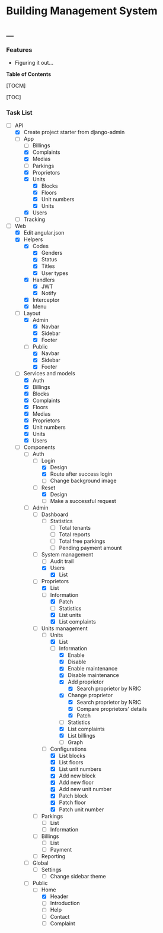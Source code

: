 # Building Management System

## __

### Features
- Figuring it out...


**Table of Contents**

[TOCM]

[TOC]


### Task List
- [ ] API
    - [x] Create project starter from django-admin
	- [ ] App
		- [ ] Billings
		- [x] Complaints
		- [x] Medias
		- [ ] Parkings
		- [x] Proprietors
		- [x] Units
			- [x] Blocks
			- [x] Floors
			- [x] Unit numbers
			- [x] Units
		- [x] Users
	- [ ] Tracking
- [ ] Web
    - [x] Edit angular.json
	- [x] Helpers
		- [x] Codes
			- [x] Genders
			- [x] Status
			- [x] Titles
			- [x] User types
		- [x] Handlers
			- [x] JWT
			- [x] Notify
		- [x] Interceptor
		- [x] Menu
	- [ ] Layout
		- [x] Admin
			- [x] Navbar
			- [x] Sidebar
			- [x] Footer
		- [ ] Public
			- [x] Navbar
			- [x] Sidebar
			- [x] Footer
	- [ ] Services and models
		- [x] Auth
		- [x] Billings
		- [x] Blocks
		- [x] Complaints
		- [x] Floors
		- [x] Medias
		- [x] Proprietors
		- [x] Unit numbers
		- [x] Units
		- [x] Users
	- [ ] Components
		- [ ] Auth
			- [ ] Login
				- [x] Design
				- [x] Route after success login
				- [ ] Change background image
			- [ ] Reset
				- [x] Design
				- [ ] Make a successful request
		- [ ] Admin
			- [ ] Dashboard
				- [ ] Statistics
					- [ ] Total tenants
					- [ ] Total reports
					- [ ] Total free parkings
					- [ ] Pending payment amount
			- [ ] System management
				- [ ] Audit trail
				- [x] Users
					- [x] List
			- [ ] Proprietors
				- [x] List
				- [ ] Information
					- [x] Patch
					- [ ] Statistics
					- [x] List units
					- [x] List complaints
			- [ ] Units management
				- [ ] Units
					- [x] List
					- [ ] Information
						- [x] Enable
						- [x] Disable
						- [x] Enable maintenance
						- [x] Disable maintenance
						- [x] Add proprietor
							- [x] Search proprietor by NRIC
						- [x] Change proprietor
							- [x] Search proprietor by NRIC
							- [x] Compare proprietors' details
							- [x] Patch
						- [ ] Statistics
						- [x] List complaints
						- [x] List billings
						- [ ] Graph
				- [ ] Configurations
					- [x] List blocks
					- [x] List floors
					- [x] List unit numbers
					- [x] Add new block
					- [x] Add new floor
					- [x] Add new unit number
					- [x] Patch block
					- [x] Patch floor
					- [x] Patch unit number
			- [ ] Parkings
				- [ ] List
				- [ ] Information
			- [ ] Billings
				- [ ] List
				- [ ] Payment
			- [ ] Reporting
		- [ ] Global
			- [ ] Settings
				- [ ] Change sidebar theme
		- [ ] Public
			- [ ] Home
				- [x] Header
				- [ ] Introduction
				- [ ] Help
				- [ ] Contact
				- [ ] Complaint